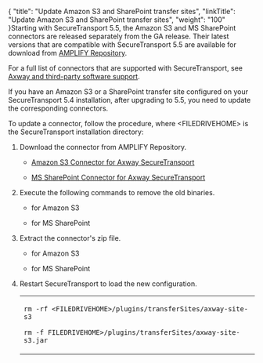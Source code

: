 {
    "title": "Update Amazon S3 and SharePoint transfer sites",
    "linkTitle": "Update Amazon S3 and SharePoint transfer sites",
    "weight": "100"
}Starting with SecureTransport 5.5, the Amazon S3 and MS SharePoint connectors are released separately from the GA release. Their latest versions that are compatible with SecureTransport 5.5 are available for download from [AMPLIFY Repository](https://repository.axway.com/).

For a full list of connectors that are supported with SecureTransport, see [Axway and third-party software support](https://docs.axway.com/bundle/SecureTransport_55_AdministratorGuide_allOS_en_HTML5/page/Content/AdministratorsGuide/introduction/r_st_Axway_and_third-party_software_support.htm).

If you have an Amazon S3 or a SharePoint transfer site configured on your SecureTransport 5.4 installation, after upgrading to 5.5, you need to update the corresponding connectors.

To update a connector, follow the procedure, where &lt;FILEDRIVEHOME> is the SecureTransport installation directory:

1.  Download the connector from AMPLIFY Repository.  
    
    -   [Amazon S3 Connector for Axway SecureTransport](https://repository.axway.com/product-extensions/views/amazon-s3-connector-for-securetransport)
    -   [MS SharePoint Connector for Axway SecureTransport](https://repository.axway.com/product-extensions/views/sharepoint-connector-for-securetransport)
2.  Execute the following commands to remove the old binaries.  
    
    -   for Amazon S3
    -   for MS SharePoint
3.  Extract the connector's zip file.  
    
    -   for Amazon S3
    -   for MS SharePoint
4.  Restart SecureTransport to load the new configuration.  
    
    <table cellspacing="0">
   <col/>
   <tbody>
      <tr>
         <td>
            <p><code>rm -rf &lt;FILEDRIVEHOME&gt;/plugins/transferSites/axway-site-s3</code>
</p>
            <p><code>rm -f FILEDRIVEHOME&gt;/plugins/transferSites/axway-site-s3.jar</code>
</p>
         </td>
      </tr>
   </tbody>
</table>

 
